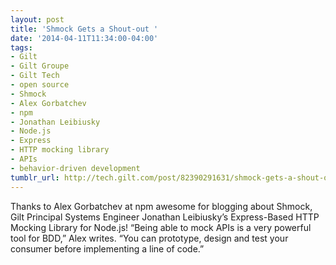 ```yaml
---
layout: post
title: 'Shmock Gets a Shout-out '
date: '2014-04-11T11:34:00-04:00'
tags:
- Gilt
- Gilt Groupe
- Gilt Tech
- open source
- Shmock
- Alex Gorbatchev
- npm
- Jonathan Leibiusky
- Node.js
- Express
- HTTP mocking library
- APIs
- behavior-driven development
tumblr_url: http://tech.gilt.com/post/82390291631/shmock-gets-a-shout-out
---
```

Thanks to Alex Gorbatchev at npm awesome for blogging about Shmock, Gilt Principal Systems Engineer Jonathan Leibiusky’s Express-Based HTTP Mocking Library for Node.js! “Being able to mock APIs is a very powerful tool for BDD,” Alex writes. “You can prototype, design and test your consumer before implementing a line of code.”
